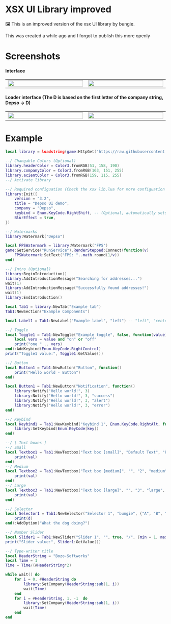 # XSX UI Library improved
🖼️ This is an improved version of the xsx UI library by bungie. 

This was created a while ago and I forgot to publish this more openly

# Screenshots
#### Interface
<table>
	<tr>
		<td width="600">
			<img src="https://github.com/user-attachments/assets/82f7838a-c044-496b-8727-4f9a66dd1e37" height="100%">
		</td>
		<td width="600">
			<img src="https://github.com/user-attachments/assets/59fa6b21-8775-48bc-8a0b-5ab3a83f24fc" height="100%">
		</td>
	</tr>
</table>

#### Loader interface (The D is based on the first letter of the company string, Depso -> D)
<table>
	<tr>
		<td width="600">
			<img src="https://github.com/user-attachments/assets/e8614124-192f-4599-84ec-bd2a68ea1776" height="100%">
		</td>
		<td width="600">
			<img src="https://github.com/user-attachments/assets/42a645d0-079d-4df9-a271-35b6eecb9e39" height="100%">
		</td>
	</tr>
</table>

# Example
```lua
local library = loadstring(game:HttpGet('https://raw.githubusercontent.com/depthso/XSX-UI-Library/refs/heads/main/xsx%20lib.lua'))()

--/ Changable Colors (Optional)
library.headerColor = Color3.fromRGB(51, 158, 190)
library.companyColor = Color3.fromRGB(163, 151, 255)
library.acientColor = Color3.fromRGB(159, 115, 255)
--/ Activate library

--/ Required configuation (Check the xsx lib.lua for more configuation options)
library:Init({
    version = "3.2",
    title = "Depso UI demo",
    company = "Depso",
    keybind = Enum.KeyCode.RightShift, -- (Optional, automatically sets the best keybind)
    BlurEffect = true,
})

--/ Watermarks
library:Watermark("Depso")

local FPSWatermark = library:Watermark("FPS")
game:GetService("RunService").RenderStepped:Connect(function(v)
    FPSWatermark:SetText("FPS: "..math.round(1/v))
end)

--/ Intro (Optional)
library:BeginIntroduction()
library:AddIntroductionMessage("Searching for addresses...")
wait(1)
library:AddIntroductionMessage("Successfully found addresses!")
wait(1)
library:EndIntroduction()

local Tab1 = library:NewTab("Example tab")
Tab1:NewSection("Example Components")

local Label1 = Tab1:NewLabel("Example label", "left") -- "left", "center", "right"

--/ Toggle
local Toggle1 = Tab1:NewToggle("Example toggle", false, function(value)
    local vers = value and "on" or "off"
    print("one " .. vers)
end):AddKeybind(Enum.KeyCode.RightControl)
print("Toggle1 value:", Toggle1:GetValue())

--/ Button
local Button1 = Tab1:NewButton("Button", function()
    print("Hello world - Button")
end)

local Button1 = Tab1:NewButton("Notification", function()
    library:Notify("Hello world!", 3)
    library:Notify("Hello world!", 3, "success")
    library:Notify("Hello world!", 3, "alert")
    library:Notify("Hello world!", 3, "error")
end)

--/ Keybind
local Keybind1 = Tab1:NewKeybind("Keybind 1", Enum.KeyCode.RightAlt, function(key)
    library:SetKeybind(Enum.KeyCode[key])
end)

--/ [ Text boxes ]
--/ Small
local Textbox1 = Tab1:NewTextbox("Text box [small]", "Default Text", "PlaceHolder: 1", "small", true, false, function(val)
    print(val)
end)
--/ Medium
local Textbox2 = Tab1:NewTextbox("Text box [medium]", "", "2", "medium", true, false, function(val)
    print(val)
end)
--/ Large
local Textbox3 = Tab1:NewTextbox("Text box [large]", "", "3", "large", true, false, function(val)
    print(val)
end)

--/ Selector
local Selector1 = Tab1:NewSelector("Selector 1", "bungie", {"A", "B", "C", "D"}, function(d)
    print(d)
end):AddOption("What the dog doing?")

--/ Number Slider
local Slider1 = Tab1:NewSlider("Slider 1", "", true, "/", {min = 1, max = 100, default = 20})
print("Slider value:", Slider1:GetValue())

--/ Type-writer title
local HeaderString = "Bozo-Softworks"
local Time = 1
Time = Time/(#HeaderString*2)

while wait() do
    for i = 0, #HeaderString do
        library:SetCompany(HeaderString:sub(1, i))
        wait(Time)
    end
    for i = #HeaderString, 1, -1  do
        library:SetCompany(HeaderString:sub(1, i))
        wait(Time)
    end
end
```
